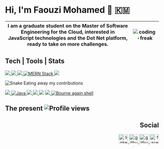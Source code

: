 # Hi, I'm Faouzi Mohamed 👋  :comoros:  
<!--![CS student](https://raw.githubusercontent.com/faouziMohamed/faouzimohamed/master/pictures/faouzimohamed-rabat2020.jpg)-->


|I am a graduate student on the Master of Software Engineering for the Cloud, interested in JavaScript technologies and the Dot Net platform, ready to take on more challenges. | <img alt="coding-freak" src="https://user-images.githubusercontent.com/57812398/157214010-009bc90b-4684-4e07-9a96-5b57b6b42b3e.gif"  />|
|-----------|------------------| 
 
## Tech | Tools | Stats
<!-- Framworks -->

<p align='left'>
    <a href='https://www.qt.io/'>
        <img src='https://img.shields.io/badge/Qt5%20(c++)-012a4a.svg?&style=for-the-badge&logo=Qt&logoColor=green' />
    </a>
    <a href='https://dotnet.microsoft.com/en-us/'>
      <img src="https://img.shields.io/badge/DotNet-592c8c.svg?&style=for-the-badge&logo=dotnet&logoColor=white" /> 
    </a>
    <a href='https://www.microsoft.com/en-gb/sql-server'>
      <img src="https://img.shields.io/badge/SQLSERVER-a32224.svg?&style=for-the-badge" /> 
    </a>
    <a href='https://www.mongodb.com/mern-stack'>
      <img src="https://img.shields.io/badge/MERN_STACK-2b1348.svg?&style=for-the-badge&logo=react&logoColor=fff" alt="MERN Stack">
    </a>
    <a href='https://www.mysql.com/'>
        <img src="https://img.shields.io/badge/mysql-135e79.svg?&style=for-the-badge&logo=mysql&logoColor=fff"/>
    </a>
</p>

<!-- Github stats -->
<!--
<p align="left">
    <a href="https://github.com/anuraghazra/github-readme-stats">
      <img src="https://github-readme-stats.vercel.app/api?username=faouzimohamed&theme=dark&show_icons=true&&cache_seconds=1900&count_private=true" alt="GitHub stats" height="160" >  
    </a>
    <a href="https://github.com/anuraghazra/github-readme-stats">
      <img src="https://github-readme-stats.vercel.app/api/top-langs/?username=faouzimohamed&count_private=true&hide=css,html,jupyter notebook&theme=dark&layout=compact&langs_count=6" alt="Top Langs" heigth="160">
    </a>
</p>
-->
![Snake Eating away my contributions](https://github.com/faouziMohamed/faouzimohamed/blob/output/github-contribution-grid-snake.gif)

<!--Some languages-->
<p align="left">
    <a href="https://docs.microsoft.com/en-us/dotnet/csharp/">
     <img src="https://img.shields.io/badge/csharp-4f44c0.svg?&style=for-the-badge&logo=csharp&logoColor=white"/>
    </a>
    <a href='https://www.oracle.com/java/'>
     <img src="https://img.shields.io/badge/java-ffe66d.svg?&style=for-the-badge&logo=java&logoColor=darkred" alt="Java">
   </a>
     <a href="https://www.javascript.com/">
      <img src="https://img.shields.io/badge/javascript%20-%23323330.svg?&style=for-the-badge&logo=javascript&logoColor=%23F7DF1E"/>
    </a>
    <a href="https://www.typescriptlang.org/">
      <img src="https://img.shields.io/badge/Typescript-fffff0.svg?&style=for-the-badge&logo=typescript&logoColor=0f24c0"/>
    </a>
    <a href="https://www.python.org/"><img src="https://img.shields.io/badge/python%20-%2314354C.svg?&style=for-the-badge&logo=python&logoColor=white"/></a>
    <a href="https://sass-lang.com/"><img src="https://img.shields.io/badge/sass-f0345a.svg?&style=for-the-badge&logo=sass&logoColor=white"/> </a>
    <a href="https://www.gnu.org/software/bash/"><img src="https://img.shields.io/badge/shell_script-233d4d.svg?&style=for-the-badge&logo=gnu-bash&logoColor=white" alt="Bourne again shell"></a>
    
</p>


## The present  <img src="https://gpvc.arturio.dev/faouzimohamed" alt="Profile views"/></a>

<h2 align='right'> Social </h2>
<p align="right">
    <a href="https://www.linkedin.com/in/mohamed-faouzi/">
        <img src='https://cdn.icon-icons.com/icons2/2351/PNG/512/logo_linkedin_icon_143191.png' alt='linkedin' height='30'>
    </a>
    <a href="https://github.com/faouziMohamed">
        <img src='https://cdn.icon-icons.com/icons2/2351/PNG/128/logo_github_icon_143196.png' alt='github' height='30'>
    </a>
    <a href="https://twitter.com/fz_faouzi">
        <img src='https://cdn.icon-icons.com/icons2/2351/PNG/128/logo_twitter_bird_icon_143203.png' alt='github gist' height='30'>
    </a>
    <a href="https://www.facebook.com/faouzi.mohamed.97">
        <img src='https://cdn.icon-icons.com/icons2/2351/PNG/128/logo_facebook_icon_143184.png' alt='facebook' height='30'>
    </a>
</p>

